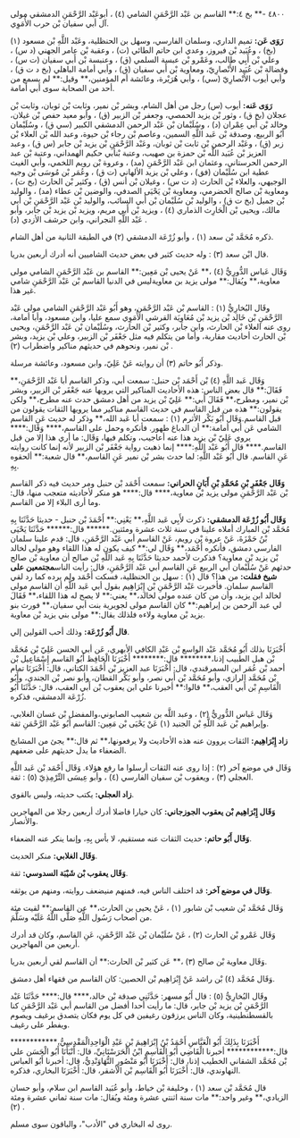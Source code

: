 ٤٨٠٠ -** بخ ٤:** القاسم بن عَبْد الرَّحْمَنِ الشامي (٤) ، أبوعَبْد الرَّحْمَنِ الدمشقي مولى آل أبي سفيان بْن حرب الأُمَوِي.

**رَوَى عَن:** تميم الداري، وسلمان الفارسي، وسهل بن الحنظلية، وعَبْد اللَّهِ بْن مسعود (١) (بخ) ، وعُبَيد بْن فيروز، وعدي ابن حاتم الطائي (ت) ، وعقبة بْن عامر الجهني (د س) ، وعلي بْن أَبِي طالب، وعَمْرو بْن عبسة السلمي (ق) ، وعنبسة بْن أَبي سفيان (ت س) ، وفضالة بْن عُبَيد الأَنْصارِيّ، ومعاوية بْن أَبي سفيان (ق) ، وأبي أمامة الباهلي (بخ د ت ق) ، وأبي أيوب الأَنْصارِيّ (سي) ، وأبي هُرَيْرة، وعائشة أم المؤمنين،** وقيل:** لم يسمع من أحد من الصحابة سوى أبي أمامة.

**رَوَى عَنه:** أيوب (س) رجل من أهل الشام، وبشر بْن نمير، وثابت بْن ثوبان، وثابت بْن عجلان (بخ ق) ، وثور بْن يزيد الحمصي، وجعفر بْن الزبير (ق) ، وأبو معيد حفص بْن غيلان، وخالد بْن أَبي عِمْران (د) ، وسُلَيْمان بْن عَبْد الرحمن الدمشقي الكبير (سي ق) ، وسُلَيْمان أَبُو الربيع، وصدقة بْن عَبد اللَّهِ السمين، وعاصم بْن رجاء بْن حيوة، وعبد الله بْن العلاء بْن زبر (ق) ، وعَبْد الرحمن بْن ثابت بْن ثوبان، وعَبْد الرَّحْمَنِ بْن يزيد بْن جابر (س ق) ، وعبد العزيز بْن عُبَيد اللَّه بْن حمزة بن صهيب، وعتبة بْنأبي حكيم الهمداني، وعتبة بْن عبد الرحمن الحرستاني، وعثمان ابن عَبْد الرَّحْمَنِ (مد) ، وعروة بْن رويم اللخمي، وأبي الغيث عطية ابن سُلَيْمان (فق) ، وعلي بْن يزيد الألهاني (ت ق) ، وعُمَر بْن مُوسَى بْن وجيه الوجيهي، والعلاء بْن الحارث (د ت س) ، وغيلان بْن أنس (ق) ، وكثير بْن الحارث (بخ ت) ، ومعاوية بْن صالح الحضرمي، ومعاوية بْن يَحْيَى الصدفي، والوضين بْن عطاء (مد) ، والوليد بْن جميل (بخ ت ق) ، والوليد بْن سُلَيْمان بْن أَبي السائب، والوليد بْن عَبْد الرَّحْمَنِ بْن أَبي مالك، ويحيى بْن الْحَارِث الذماري (٤) ، ويزيد بْن أَبي مريم، ويزيد بْن يزيد بْن جابر، وأبو عَبْد اللَّهِ النجراني، وابن حرشف الأزدي (د) .

ذكره مُحَمَّد بْن سعد (١) ، وأبو زُرْعَة الدمشقي (٢) في الطبقة الثانية من أهل الشام.

قال ابْن سعد (٣) : وله حديث كثير في بعض حديث الشاميين أنه أدرك أربعين بدريا.

وَقَال عَباس الدُّورِيُّ (٤) ،** عَنْ يحيى بْن مَعِين:** القاسم بن عَبْد الرَّحْمَنِ الشامي مولى معاوية،** ويُقال:** مولى يزيد بن معاويةليس في الدنيا القاسم بْن عَبْد الرَّحْمَنِ شامي غير هذا.

وقَال البُخارِيُّ (١) : القاسم بْن عَبْد الرَّحْمَنِ، وهو أَبُو عَبْد الرَّحْمَنِ الشامي مولى عَبْد الرَّحْمَنِ بْن خَالِد بْن يزيد بْن مُعَاوِيَة القرشي الأُمَوِي سمع عليا، وابن مسعود، وأبا أمامة، روى عنه العلاء بْن الحارث، وابن جابر، وكثير بْن الحارث، وسُلَيْمان بْن عَبْد الرَّحْمَنِ، ويحيى بْن الحارث أحاديث مقاربة، وأما من يتكلم فيه مثل جَعْفَر بْن الزبير، وعلي بْن يزيد، وبشر بْن نمير، ونحوهم في حديثهم مناكير واضطراب (٢) .

وذكر أَبُو حاتم (٣) أن روايته عَنْ عَلِيّ، وابن مسعود، وعائشة مرسلة.

وَقَال عَبد اللَّهِ (٤) بْن أَحْمَد بْن حنبل: سمعت أبي، وذكر القاسم أبا عَبْد الرَّحْمَنِ،** فَقَالَ:** قال بعض الناس: هذه الأحاديث المناكير التي يرويها عنه جَعْفَر بْن الزبير، وبشر بْن نمير، ومطرح،** فَقَالَ أبي:** عَلِيّ بْن يزيد من أهل دمشق حدث عنه مطرح،** ولكن يقولون:** هذه من قبل القاسم في حديث القاسم مناكير مما يرويها الثقات يقولون من قبل القاسم.وَقَال أَبُو بَكْر الأثرم (١) : سمعت أبا عَبد الله،** وذكر له حديث عَنِ القاسم الشامي عَن أبي أمامة:** أن الدباغ طهور. فأنكره وحمل على القاسم،**** وَقَال:**** يروي عَلِيّ بْن يزيد هذا عنه أعاجيب، وتكلم فيها، وَقَال: ما أري هذا إلا من قبل القاسم.**** قال أَبُو عَبْد اللَّهِ:**** إنما ذهبت رواية جَعْفَر بْن الزبير لأنه إنما كانت روايته عَنِ القاسم. قال أَبُو عَبْد اللَّهِ: لما حدث بشر بْن نمير عَنِ القاسم،** قال شعبة:** ألحقوه بِهِ.

**وَقَال جَعْفَرِ بْنِ مُحَمَّدِ بْنِ أَبَانٍ الحراني:** سمعت أَحْمَد بْن حنبل ومر حديث فيه ذكر القاسم بْن عَبْد الرَّحْمَنِ مولى يزيد بْن معاوية،**** قال:**** هو منكر لأحاديثه متعجب منها، قال: وما أرى البلاء إلا من القاسم.

**وَقَال أَبُو زُرْعَة الدمشقي:** ذكرت لأَبِي عَبد اللَّهِ،** يَعْنِي:** أَحْمَدَ بْن حنبل - حديثا حَدَّثَنَا بِهِ مُحَمَّد بْن المبارك أملاه علينا في سنة ثلاث عشرة ومئتين.****** قال:****** حَدَّثَنَا يَحْيَى بْنُ حَمْزَةَ، عَنْ عروة بْن رويم، عَنْ القاسم أبي عَبْد الرَّحْمَنِ، قال: قدم علينا سلمان الفارسي دمشق، فأنكره أَحْمَد،** وَقَال لي:** كيف يكون له هذا اللقاء وهو مولى لخالد بْن يزيد بْن معاوية؟ فذكرت لأحمد حديثا حَدَّثَنَا بِهِ عَبد اللَّهِ بْن صالح أن معاوية بْن صالح حدثهم عَنْ سُلَيْمان أبي الربيع عَنِ القاسم أبي عَبْد الرَّحْمَنِ، قال: رأيت الناس**مجتمعين على شيخ فقلت:** من هذا؟ قال (١) : سهل بن الحنظلية، فسكت أَحْمَد ولم يرده كما رد لقي القاسم سلمان. فأخبرت عَبْد الرَّحْمَنِ بْن إِبْرَاهِيم بقول أبي عَبد اللَّهِ أن القاسم مولى لخالد ابن يزيد، وأن من كان عنده مولى لخالد،** يعني:** لا يصح له هذا اللقاء،** فَقَالَ لي عبد الرحمن بن إبراهيم:** كان القاسم مولى لجويرية بنت أبي سفيان،** فورث بنو يزيد بْن معاوية ولاءه فلذلك يقال:** مولى بني يزيد بْن معاوية.

**قال أَبُو زُرْعَة:** وذلك أحب القولين إلي.

أَخْبَرَنَا بذلك أَبُو مُحَمَّد عَبْد الواسع بْن عَبْدِ الكافي الأبهري، عَن أبي الحسن عَلِيّ بْن مُحَمَّد بْن هبل الطبيب إذنا،******** قال:******** أَخْبَرَنَا الْحَافِظ أَبُو القاسم إِسْمَاعِيل بْن أحمد بْن عُمَر ابن السمرقندي، قال: أَخْبَرَنَا عبد العزيز بْن أَحْمَدَ الكتاني، قال: أَخْبَرَنَا تمام بْن مُحَمَّد الرازي، وأبو مُحَمَّد بْن أَبي نصر، وأبو بَكْر القطان، وأبو نصر بْن الجندي، وأَبُو الْقَاسِمِ بْن أَبي العقب،** قالوا:** أخبرنا علي ابن يعقوب بْن أَبي العقب، قال: حَدَّثَنَا أَبُو زُرْعَة الدمشقي، فذكره.

وَقَال عَباس الدُّورِيُّ (٢) ، وعبد اللَّه بن شعيب الصابوني،والمفضل بْن غسان الغلابي، وإبراهيم بْن عَبد اللَّهِ بْن الجنيد (١) عَنْ يَحْيَى بْن مَعِين: القاسم أَبُو عَبْد الرَّحْمَنِ ثقة.

**زاد إِبْرَاهِيم:** الثقات يروون عنه هذه الأحاديث ولا يرفعونها،** ثم قال:** يجئ من المشايخ الضعفاء ما يدل حديثهم على ضعفهم.

وَقَال في موضع آخر (٢) : إذا روى عنه الثقات أرسلوا ما رفع هؤلاء. وَقَال أَحْمَد بْن عَبد اللَّهِ العجلي (٣) ، ويعقوب بْن سفيان الفارسي (٤) ، وأبو عِيسَى التِّرْمِذِيّ (٥) : ثقة.

**زاد العجلي:** يكتب حديثه، وليس بالقوي.

**وَقَال إِبْرَاهِيم بْن يعقوب الجوزجاني:** كان خيارا فاضلا أدرك أربعين رجلا من المهاجرين والأنصار.

**وَقَال أَبُو حاتم:** حديث الثقات عنه مستقيم، لا بأس بِهِ، وإنما ينكر عنه الضعفاء.

**وَقَال الغلابي:** منكر الحديث.

**وَقَال يعقوب بْن شَيْبَة السدوسي:** ثقة.

**وَقَال في موضع آخر:** قد اختلف الناس فيه، فمنهم منيضعف روايته، ومنهم من يوثقه.

وَقَال مُحَمَّد بْن شعيب بْن شابور (١) ، عَنْ يحيى بن الحارث،** عن القاسم:** لقيت مئة من أصحاب رَسُول اللَّهِ صَلَّى اللَّهُ عَلَيْه وسَلَّمَ.

وَقَال عَمْرو بْن الحارث (٢) ، عَنْ سُلَيْمان بْن عَبْد الرَّحْمَنِ، عَنِ القاسم، وكان قد أدرك أربعين من المهاجرين.

وَقَال معاوية بْن صالح (٣) ،** عَن كثير بْن الحارث:** أن القاسم لقي أربعين بدريا.

وَقَال مُحَمَّد (٤) بْن راشد عَنْ إِبْرَاهِيم بْن الحصين: كان القاسم من فقهاء أهل دمشق.

وقَال البُخارِيُّ (٥) : قال أَبُو مسهر: حَدَّثَنِي صدقة بْن خالد،**** قال:**** حَدَّثَنَا عَبْد الرَّحْمَنِ بْن يزيد بْن جابر، قال: ما رأيت أحدا أفضل من القاسم أبي عَبْد الرَّحْمَنِ كنا بالقسطنطينية، وكان الناس يرزقون رغيفين في كل يوم فكان يتصدق برغيف ويصوم ويفطر على رغيف.

أَخْبَرَنَا بِذَلِكَ أَبُو الْعَبَّاسِ أَحْمَدُ بْنُ إِبْرَاهِيمَ بْنِ عَبْدِ الْوَاحِدِالْمَقْدِسِيُّ،************ قال:************ أخبرنا الْقَاضِي أَبُو الْقَاسِمِ ابْنُ الْحَرَسْتَانِيِّ، قال: أَنْبَأَنَا أَبُو الْحَسَن علي بْن مُحَمَّد الشقاني الخطيب إذنا، قال: أَخْبَرَنَا أَبُو مَنْصُورٍ النُّهَاوَنْدِيُّ، قال: أخبرنا أَبُو العباس النهاوندي، قال: أَخْبَرَنَا أَبُو الْقَاسِم بْن الأشقر، قال: أَخْبَرَنَا البخاري، فذكره.

قال مُحَمَّد بْن سعد (١) ، وخليفة بْن خياط، وأبو عُبَيد القاسم ابن سلام، وأبو حسان الزيادي،** وغير واحد:** مات سنة اثنتي عشرة ومئة ويُقال: مات سنة ثماني عشرة ومئة (٢) .

روى له البخاري في "الأدب"، والباقون سوى مسلم.